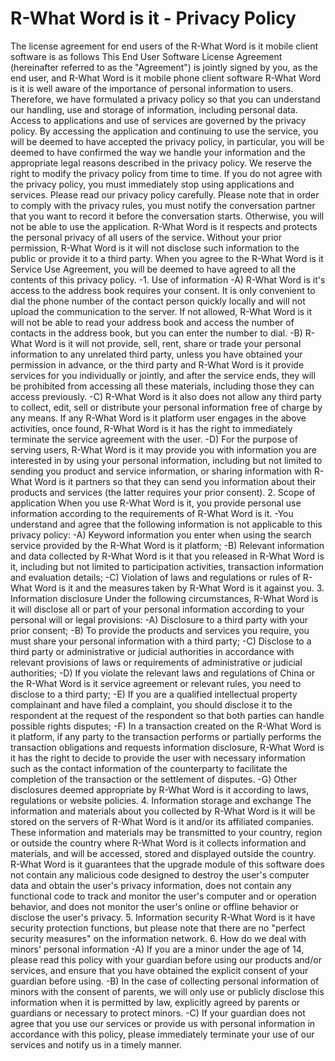 # R-What Word is it - Privacy Policy
The license agreement for end users of the R-What Word is it mobile client software is as follows
This End User Software License Agreement (hereinafter referred to as the "Agreement") is jointly signed by you, as the end user, and R-What Word is it mobile phone client software
R-What Word is it is well aware of the importance of personal information to users. Therefore, we have formulated a privacy policy so that you can understand our handling, use and storage of information, including personal data. Access to applications and use of services are governed by the privacy policy.
By accessing the application and continuing to use the service, you will be deemed to have accepted the privacy policy, in particular, you will be deemed to have confirmed the way we handle your information and the appropriate legal reasons described in the privacy policy. We reserve the right to modify the privacy policy from time to time. If you do not agree with the privacy policy, you must immediately stop using applications and services. Please read our privacy policy carefully.
Please note that in order to comply with the privacy rules, you must notify the conversation partner that you want to record it before the conversation starts. Otherwise, you will not be able to use the application.
R-What Word is it respects and protects the personal privacy of all users of the service. Without your prior permission, R-What Word is it will not disclose such information to the public or provide it to a third party. When you agree to the R-What Word is it Service Use Agreement, you will be deemed to have agreed to all the contents of this privacy policy.
-1. Use of information
-A) R-What Word is it's access to the address book requires your consent. It is only convenient to dial the phone number of the contact person quickly locally and will not upload the communication to the server. If not allowed, R-What Word is it will not be able to read your address book and access the number of contacts in the address book, but you can enter the number to dial.
-B) R-What Word is it will not provide, sell, rent, share or trade your personal information to any unrelated third party, unless you have obtained your permission in advance, or the third party and R-What Word is it provide services for you individually or jointly, and after the service ends, they will be prohibited from accessing all these materials, including those they can access previously.
-C) R-What Word is it also does not allow any third party to collect, edit, sell or distribute your personal information free of charge by any means. If any R-What Word is it platform user engages in the above activities, once found, R-What Word is it has the right to immediately terminate the service agreement with the user.
-D) For the purpose of serving users, R-What Word is it may provide you with information you are interested in by using your personal information, including but not limited to sending you product and service information, or sharing information with R-What Word is it partners so that they can send you information about their products and services (the latter requires your prior consent).
2. Scope of application
When you use R-What Word is it, you provide personal use information according to the requirements of R-What Word is it.
-You understand and agree that the following information is not applicable to this privacy policy:
-A) Keyword information you enter when using the search service provided by the R-What Word is it platform;
-B) Relevant information and data collected by R-What Word is it that you released in R-What Word is it, including but not limited to participation activities, transaction information and evaluation details;
-C) Violation of laws and regulations or rules of R-What Word is it and the measures taken by R-What Word is it against you.
3. Information disclosure Under the following circumstances, R-What Word is it will disclose all or part of your personal information according to your personal will or legal provisions:
-A) Disclosure to a third party with your prior consent;
-B) To provide the products and services you require, you must share your personal information with a third party;
-C) Disclose to a third party or administrative or judicial authorities in accordance with relevant provisions of laws or requirements of administrative or judicial authorities;
-D) If you violate the relevant laws and regulations of China or the R-What Word is it service agreement or relevant rules, you need to disclose to a third party;
-E) If you are a qualified intellectual property complainant and have filed a complaint, you should disclose it to the respondent at the request of the respondent so that both parties can handle possible rights disputes;
-F) In a transaction created on the R-What Word is it platform, if any party to the transaction performs or partially performs the transaction obligations and requests information disclosure, R-What Word is it has the right to decide to provide the user with necessary information such as the contact information of the counterparty to facilitate the completion of the transaction or the settlement of disputes.
-G) Other disclosures deemed appropriate by R-What Word is it according to laws, regulations or website policies.
4. Information storage and exchange The information and materials about you collected by R-What Word is it will be stored on the servers of R-What Word is it and/or its affiliated companies. These information and materials may be transmitted to your country, region or outside the country where R-What Word is it collects information and materials, and will be accessed, stored and displayed outside the country.
R-What Word is it guarantees that the upgrade module of this software does not contain any malicious code designed to destroy the user's computer data and obtain the user's privacy information, does not contain any functional code to track and monitor the user's computer and or operation behavior, and does not monitor the user's online or offline behavior or disclose the user's privacy.
5. Information security
R-What Word is it have security protection functions, but please note that there are no "perfect security measures" on the information network.
6. How do we deal with minors' personal information
-A) If you are a minor under the age of 14, please read this policy with your guardian before using our products and/or services, and ensure that you have obtained the explicit consent of your guardian before using.
-B) In the case of collecting personal information of minors with the consent of parents, we will only use or publicly disclose this information when it is permitted by law, explicitly agreed by parents or guardians or necessary to protect minors.
-C) If your guardian does not agree that you use our services or provide us with personal information in accordance with this policy, please immediately terminate your use of our services and notify us in a timely manner.
